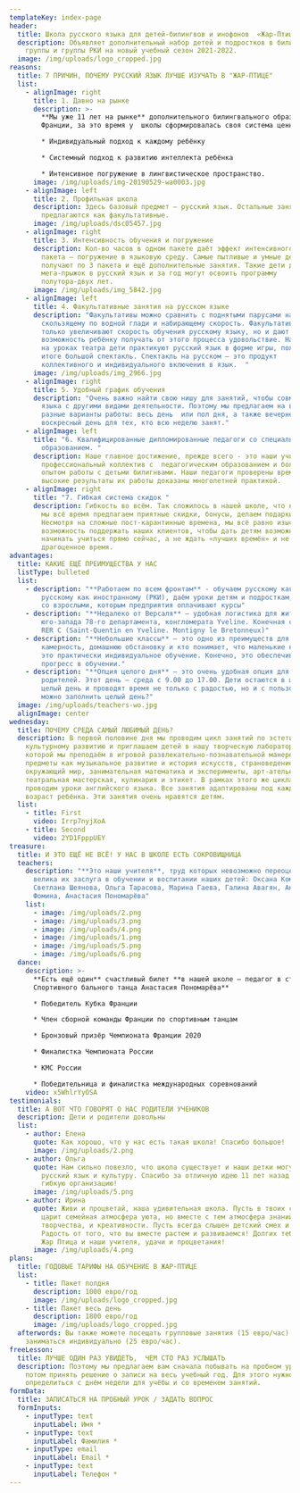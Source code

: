 ```yaml
---
templateKey: index-page
header:
  title: Школа русского языка для детей-билингвов и инофонов  «Жар-Птица»
  description: Объявляет дополнительный набор детей и подростков в билингвальные
    группы и группы РКИ на новый учебный сезон 2021-2022.
  image: /img/uploads/logo_cropped.jpg
reasons:
  title: 7 ПРИЧИН, ПОЧЕМУ РУССКИЙ ЯЗЫК ЛУЧШЕ ИЗУЧАТЬ В "ЖАР-ПТИЦЕ"
  list:
    - alignImage: right
      title: 1. Давно на рынке
      description: >-
        **Мы уже 11 лет на рынке** дополнительного билингвального образования во
        Франции, за это время у  школы сформировалась своя система ценностей:  

        * Индивидуальный подход к каждому ребёнку

        * Системный подход к развитию интеллекта ребёнка 

        * Интенсивное погружение в лингвистическое пространство.
      image: /img/uploads/img-20190529-wa0003.jpg
    - alignImage: left
      title: 2. Профильная школа
      description: Здесь базовый предмет – русский язык. Остальные занятия
        предлагаются как факультативные.
      image: /img/uploads/dsc05457.jpg
    - alignImage: right
      title: 3. Интенсивность обучения и погружение
      description: Кол-во часов в одном пакете даёт эффект интенсивного обучения. Два
        пакета – погружение в языковую среду. Самые пытливые и умные дети
        получают по 3 пакета и ещё дополнительные занятия. Такие дети делают
        мега-прыжок в русский язык и за год могут освоить программу
        полутора-двух лет.
      image: /img/uploads/img_5842.jpg
    - alignImage: left
      title: 4. Факультативные занятия на русском языке
      description: "Факультативы можно сравнить с поднятыми парусами на паруснике,
        скользящему по водной глади и набирающему скорость. Факультативы не
        только увеличивают скорость обучения русскому языку, но и дают
        возможность ребёнку получать от этого процесса удовольствие. Например,
        на уроках театра дети практикуют русский язык в форме игры, получая в
        итоге большой спектакль. Спектакль на русском – это продукт
        коллективного и индивидуального включения в язык.  "
      image: /img/uploads/img_2966.jpg
    - alignImage: right
      title: 5. Удобный график обучения
      description: "Очень важно найти свою нишу для занятий, чтобы совмещать изучение
        языка с другими видами деятельности. Поэтому мы предлагаем на выбор
        разные варианты работы: весь день  или пол дня, а также вечернее время и
        воскресный день для тех, кто всю неделю занят."
    - alignImage: left
      title: "6. Квалифицированные дипломированные педагоги со специальным профильным
        образованием. "
      description: Наше главное достижение, прежде всего - это наши учителя. Дружный
        профессиональный коллектив с  педагогическим образованием и большим
        опытом работы с детьми билигнвами. Наши педагоги проверены временем, и
        высокие результаты их работы доказаны многолетней практикой.
    - alignImage: right
      title: "7. Гибкая система скидок "
      description: Гибкость во всём. Так сложилось в нашей школе, что нашим клиентам
        мы всё время предлагаем приятные скидки, бонусы, делаем подарки.
        Несмотря на сложные пост-карантинные времена, мы всё равно изыскиваем
        возможность поддержать наших клиентов, чтобы дать детям возможность
        начинать учиться прямо сейчас, а не ждать «лучших времён» и не терять
        драгоценное время.
advantages:
  title: КАКИЕ ЕЩЁ ПРЕИМУЩЕСТВА У НАС
  listType: bulleted
  list:
    - description: "**Работаем по всем фронтам** - обучаем русскому как родному (РЯ) и
        русскому как иностранному (РКИ), даём уроки детям и подросткам, работаем
        со взрослыми, которым предприятия оплачивают курсы"
    - description: "**Недалеко от Версаля** – удобная логистика для жителей запада и
        юго-запада 78-го департамента, конгломерата Yveline. Конечная станция
        RER C (Saint-Quentin en Yveline. Montigny le Bretonneux)"
    - description: "**Небольшие классы** – это одно из преимуществ для тех, кто любит
        камерность, домашнюю обстановку и кто понимает, что маленькие классы –
        это практически индивидуальное обучение. Конечно, это обеспечивает
        прогресс в обучении."
    - description: "**Опция целого дня** – это очень удобная опция для работающих
        родителей. Этот день – среда с 9.00 до 17.00. Дети остаются в школе на
        целый день и проводят время не только с радостью, но и с пользой. Чем
        можно заполнить целый день?"
  image: /img/uploads/teachers-wo.jpg
  alignImage: center
wednesday:
  title: ПОЧЕМУ СРЕДА САМЫЙ ЛЮБИМЫЙ ДЕНЬ?
  description: В первой половине дня мы проводим цикл занятий по эстетическому и
    культурному развитию и приглашаем детей в нашу творческую лабораторию*, в
    которой мы преподаём в игровой развлекательно-познавательной манере такие
    предметы как музыкальное развитие и история искусств, страноведение и
    окружающий мир, занимательная математика и эксперименты, арт-ателье,
    театральная мастерская, кулинария и этикет. В рамках этого же цикла мы
    проводим уроки английского языка. Все занятия адаптированы под каждый
    возраст ребёнка. Эти занятия очень нравятся детям.
  list:
    - title: First
      video: Irrp7nyjXoA
    - title: Second
      video: 2YD1FpppUEY
treasure:
  title: И ЭТО ЕЩЁ НЕ ВСЁ! У НАС В ШКОЛЕ ЕСТЬ СОКРОВИЩНИЦА
  teachers:
    description: "**Это наши учителя**, труд которых невозможно переоценить, так
      велика их заслуга в обучении и воспитании наших детей: Оксана Комоликова,
      Светлана Шеянова, Ольга Тарасова, Марина Гаева, Галина Авагян, Анастасия
      Фомина, Анастасия Пономарёва"
    list:
      - image: /img/uploads/2.png
      - image: /img/uploads/3.png
      - image: /img/uploads/4.png
      - image: /img/uploads/1.png
      - image: /img/uploads/5.png
      - image: /img/uploads/6.png
  dance:
    description: >-
      **Есть ещё один** счастливый билет **в нашей школе – педагог в студии
      Спортивного бального танца Анастасия Пономарёва** 

      * Победитель Кубка Франции

      * Член сборной команды Франции по спортивным танцам 

      * Бронзовый призёр Чемпионата Франции 2020

      * Финалистка Чемпионата России

      * КМС России

      * Победительница и финалистка международных соревнований
    video: x5WhlrYyOSA
testimonials:
  title: А ВОТ ЧТО ГОВОРЯТ О НАС РОДИТЕЛИ УЧЕНИКОВ
  description: Дети и родители довольны
  list:
    - author: Елена
      quote: Как хорошо, что у нас есть такая школа! Спасибо большое!
      image: /img/uploads/2.png
    - author: Ольга
      quote: Нам сильно повезло, что школа существует и наши детки могут не забывать
        русский язык и культуру. Спасибо за отличную идею 11 лет назад и всегда
        гибкую организацию!
      image: /img/uploads/5.png
    - author: Ирина
      quote: Живи и процветай, наша удивительная школа. Пусть в твоих стенах всегда
        царит семейная атмосфера уюта, но вместе с тем атмосфера знаний,
        творчества, и креативности. Пусть всегда слышен детский смех и рабость.
        Радость от того, что вы вместе растем и развиваемся! Долгих тебе лет,
        Жар Птица и наши учителя, удачи и процветания!
      image: /img/uploads/4.png
plans:
  title: ГОДОВЫЕ ТАРИФЫ НА ОБУЧЕНИЕ В ЖАР-ПТИЦЕ
  list:
    - title: Пакет полдня
      description: 1000 евро/год
      image: /img/uploads/logo_cropped.jpg
    - title: Пакет весь день
      description: 1800 евро/год
      image: /img/uploads/logo_cropped.jpg
  afterwords: Вы также можете посещать групповые занятия (15 евро/час) или
    заниматься индивидуально (25 евро/час).
freeLesson:
  title: ЛУЧШЕ ОДИН РАЗ УВИДЕТЬ,  ЧЕМ СТО РАЗ УСЛЫШАТЬ
  description: Поэтому мы предлагаем вам сначала побывать на пробном уроке,  а уж
    потом принять решение о записи на весь учебный год. Для этого нужно
    определиться с днём недели для учёбы и со временем занятий.
formData:
  title: ЗАПИСАТЬСЯ НА ПРОБНЫЙ УРОК / ЗАДАТЬ ВОПРОС
  formInputs:
    - inputType: text
      inputLabel: Имя *
    - inputType: text
      inputLabel: Фамилия *
    - inputType: email
      inputLabel: Email *
    - inputType: text
      inputLabel: Телефон *
---
```

